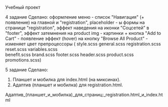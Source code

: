 Учебный проект

4 задание
Сделано: 
оформление меню - список "Навигация" (+ появление) на главной и "registration", 
placeholder - ы формы на странице "registration", 
эффект наведения на иконки "Соцсетей" в "footer",
эффект затемнения на product img - картинки + кнопка "Add to Cart" - появление
эффект (hover) на кнопку "Browse All Product" - изменяет цвет
препроцессоры (
style.scss
general.scss 
registration.scss 
reset.scss 
variables.scss  
benefit.scss
brand.scss
footer.scss
header.scss
product.scss
promotions.scss)

5 задание 
Сделано:
1. Планшет и мобилка для index.html (на миксинах). 
2. Адаптив (планшет и мобилка) для registration.html.

Адаптив_(планшет_и_мобилка)_для_страниц:_registration.html_и_index.html